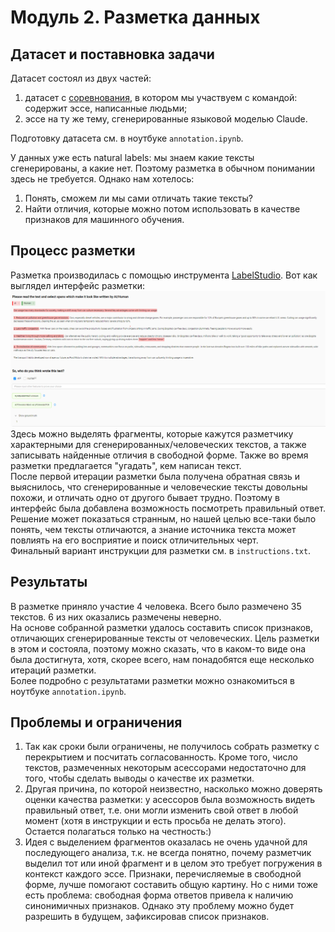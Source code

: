 # Модуль 2. Разметка данных

## Датасет и поставновка задачи
Датасет состоял из двух частей: 
1. датасет с [соревнования](https://www.kaggle.com/competitions/llm-detect-ai-generated-text/data), в котором мы участвуем с командой: содержит эссе, написанные людьми;
2. эссе на ту же тему, сгенерированные языковой моделью Claude.  

Подготовку датасета см. в ноутбуке `annotation.ipynb`.

У данных уже есть natural labels: мы знаем какие тексты сгенерированы, а какие нет. Поэтому разметка в обычном понимании здесь не требуется. Однако нам хотелось:
1. Понять, сможем ли мы сами отличать такие тексты?
2. Найти отличия, которые можно потом использовать в качестве признаков для машинного обучения.

## Процесс разметки
Разметка производилась с помощью инструмента [LabelStudio](https://labelstud.io/).
Вот как выглядел интерфейс разметки:  
![interface](interface.png)
Здесь можно выделять фрагменты, которые кажутся разметчику характерными для сгенерированных/человеческих текстов, а также записывать найденные отличия в свободной форме. 
Также во время разметки предлагается "угадать", кем написан текст.  
После первой итерации разметки была получена обратная связь и выяснилось, что сгенерированные и человеческие тексты довольны похожи, и отличать одно от другого бывает трудно. 
Поэтому в интерфейс была добавлена возможность посмотреть правильный ответ. 
Решение может показаться странным, но нашей целью все-таки было понять, чем тексты отличаются, а знание источника текста может повлиять на его восприятие и поиск отличительных черт.  
Финальный вариант инструкции для разметки см. в `instructions.txt`.

## Результаты
В разметке приняло участие 4 человека. 
Всего было размечено 35 текстов.
6 из них оказались размечены неверно.  
На основе собранной разметки удалось составить список признаков, отличающих сгенерированные тексты от человеческих.
Цель разметки в этом и состояла, поэтому можно сказать, что в каком-то виде она была достигнута, хотя, скорее всего, нам понадобятся еще несколько итераций разметки.  
Более подробно c результатами разметки можно ознакомиться в ноутбуке `annotation.ipynb`.

## Проблемы и ограничения
1. Так как сроки были ограничены, не получилось собрать разметку с перекрытием и посчитать согласованность. 
Кроме того, число текстов, размеченных некоторым асессорами недостаточно для того, чтобы сделать выводы о качестве их разметки.
2. Другая причина, по которой неизвестно, насколько можно доверять оценки качества разметки: у асессоров была возможность видеть правильный ответ, т.е. они могли изменить свой ответ в любой момент (хотя в инструкции и есть просьба не делать этого). 
Остается полагаться только на честность:)
3. Идея с выделением фрагментов оказалась не очень удачной для последующего анализа, т.к. не всегда понятно, почему разметчик выделил тот или иной фрагмент и в целом это требует погружения в контекст каждого эссе. 
Признаки, перечисляемые в свободной форме, лучше помогают составить общую картину. 
Но с ними тоже есть проблема: свободная форма ответов привела к наличию синонимичных признаков. 
Однако эту проблему можно будет разрешить в будущем, зафиксировав список признаков.


